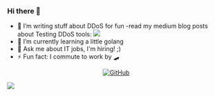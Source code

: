 ### Hi there 👋

- 🔭 I’m writing stuff about DDoS for fun -read my medium blog posts about Testing DDoS tools: ![](https://medium.com/@dercraig)
- 🌱 I’m currently learning a little golang
- 💬 Ask me about IT jobs, I'm hiring! ;)
- ⚡ Fun fact: I commute to work by 🛹

<p align="center">
<a href="https://github.com/craig"><img src="https://img.shields.io/github/followers/craig.svg?label=GitHub&style=social" alt="GitHub"></a>
  
![](https://github-readme-stats.vercel.app/api?username=craig&show_icons=true&hide_border=true)

